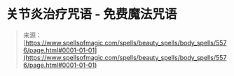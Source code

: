 <!--yml

category: 未分类

date: 2024-06-12 18:39:53

-->

# 关节炎治疗咒语 - 免费魔法咒语

> 来源：[https://www.spellsofmagic.com/spells/beauty_spells/body_spells/5576/page.html#0001-01-01](https://www.spellsofmagic.com/spells/beauty_spells/body_spells/5576/page.html#0001-01-01)
